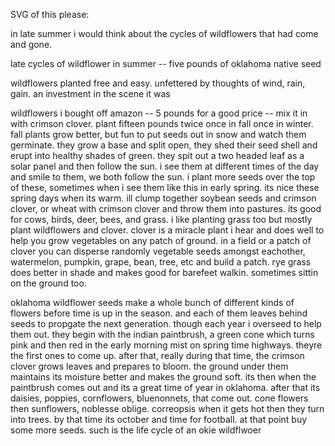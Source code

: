 SVG of this please: 

in late summer i would think about the cycles of wildflowers that had come and gone. 

late cycles of wildflower in summer -- five pounds of oklahoma native seed 

wildflowers planted free and easy. unfettered by thoughts of wind, rain, gain. an investment in the scene it was 

wildflowers i bought off amazon -- 5 pounds for a good price -- mix it in with crimson clover. plant fifteen pounds twice once in fall once in winter. fall plants grow better, but fun to put seeds out in snow and watch them germinate. they grow a base and split open, they shed their seed shell and erupt into healthy shades of green. they spit out a two headed leaf as a solar panel and then follow the sun. i see them at different times of the day and smile to them, we both follow the sun. i plant more seeds over the top of these, sometimes when i see them like this in early spring. its nice these spring days when its warm. ill clump together soybean seeds and crimson clover, or wheat with crimson clover and throw them into pastures. its good for cows, birds, deer, bees, and grass. i like planting grass too but mostly plant wildflowers and clover. clover is a miracle plant i hear and does well to help you grow vegetables on any patch of ground. in a field or a patch of clover you can disperse randomly vegetable seeds amongst eachother, watermelon, pumpkin, grape, bean, tree, etc and build a patch. rye grass does better in shade and makes good for barefeet walkin. sometimes sittin on the ground too. 

oklahoma wildflower seeds make a whole bunch of different kinds of flowers before time is up in the season. and each of them leaves behind seeds to propgate the next generation. though each year i overseed to help them out. they begin with the indian paintbrush, a green cone which turns pink and then red in the early morning mist on spring time highways. theyre the first ones to come up. after that, really during that time, the crimson clover grows leaves and prepares to bloom. the ground under them maintains its moisture better and makes the ground soft. its then when the paintbrush comes out and its a great time of year in oklahoma. after that its daisies, poppies, cornflowers, bluenonnets, that come out. cone flowers then sunflowers, noblesse oblige. correopsis when it gets hot then they turn into trees. by that time its october and time for football. at that point buy some more seeds. such is the life cycle of an okie wildflwoer